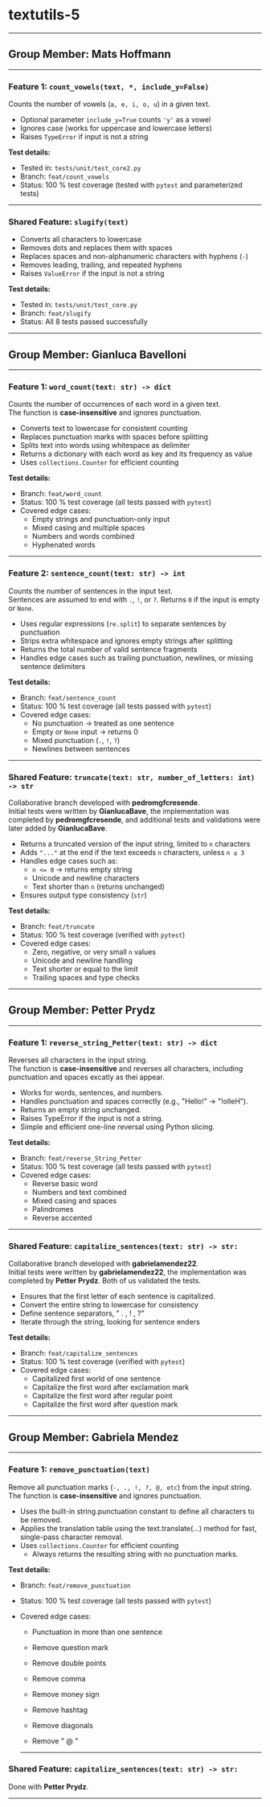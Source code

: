 # textutils-5

--------------------------------------------------------------------------------

## Group Member: Mats Hoffmann

---

### Feature 1: `count_vowels(text, *, include_y=False)`

Counts the number of vowels (`a, e, i, o, u`) in a given text.

- Optional parameter `include_y=True` counts `'y'` as a vowel  
- Ignores case (works for uppercase and lowercase letters)  
- Raises `TypeError` if input is not a string  

**Test details:**
- Tested in: `tests/unit/test_core2.py`  
- Branch: `feat/count_vowels`  
- Status: 100 % test coverage (tested with `pytest` and parameterized tests)

---

### Shared Feature: `slugify(text)`

- Converts all characters to lowercase  
- Removes dots and replaces them with spaces  
- Replaces spaces and non-alphanumeric characters with hyphens (`-`)  
- Removes leading, trailing, and repeated hyphens  
- Raises `ValueError` if the input is not a string  

**Test details:**
- Tested in: `tests/unit/test_core.py`  
- Branch: `feat/slugify`  
- Status: All 8 tests passed successfully

--------------------------------------------------------------------------------

## Group Member: Gianluca Bavelloni

---

### Feature 1: `word_count(text: str) -> dict`

Counts the number of occurrences of each word in a given text.  
The function is **case-insensitive** and ignores punctuation.

- Converts text to lowercase for consistent counting  
- Replaces punctuation marks with spaces before splitting  
- Splits text into words using whitespace as delimiter  
- Returns a dictionary with each word as key and its frequency as value  
- Uses `collections.Counter` for efficient counting  

**Test details:**  
- Branch: `feat/word_count`  
- Status: 100 % test coverage (all tests passed with `pytest`)  
- Covered edge cases:
  - Empty strings and punctuation-only input  
  - Mixed casing and multiple spaces  
  - Numbers and words combined  
  - Hyphenated words  

---

### Feature 2: `sentence_count(text: str) -> int`

Counts the number of sentences in the input text.  
Sentences are assumed to end with `.`, `!`, or `?`. Returns `0` if the input is empty or `None`.

- Uses regular expressions (`re.split`) to separate sentences by punctuation  
- Strips extra whitespace and ignores empty strings after splitting  
- Returns the total number of valid sentence fragments  
- Handles edge cases such as trailing punctuation, newlines, or missing sentence delimiters  

**Test details:**
- Branch: `feat/sentence_count`  
- Status: 100 % test coverage (all tests passed with `pytest`)  
- Covered edge cases:
  - No punctuation → treated as one sentence  
  - Empty or `None` input → returns 0  
  - Mixed punctuation (`.`, `!`, `?`)  
  - Newlines between sentences  

---

### Shared Feature: `truncate(text: str, number_of_letters: int) -> str`

Collaborative branch developed with **pedromgfcresende**.  
Initial tests were written by **GianlucaBave**, the implementation was completed by **pedromgfcresende**, and additional tests and validations were later added by **GianlucaBave**.

- Returns a truncated version of the input string, limited to `n` characters  
- Adds `"..."` at the end if the text exceeds `n` characters, unless `n ≤ 3`  
- Handles edge cases such as:
  - `n <= 0` → returns empty string  
  - Unicode and newline characters  
  - Text shorter than `n` (returns unchanged)  
- Ensures output type consistency (`str`)  

**Test details:**
- Branch: `feat/truncate`  
- Status: 100 % test coverage (verified with `pytest`)  
- Covered edge cases:
  - Zero, negative, or very small `n` values  
  - Unicode and newline handling  
  - Text shorter or equal to the limit  
  - Trailing spaces and type checks

--------------------------------------------------------------------------------

## Group Member: Petter Prydz

---

### Feature 1: `reverse_string_Petter(text: str) -> dict`

Reverses all characters in the input string.  
The function is **case-insensitive** and reverses all characters, including punctuation and spaces excatly as thei appear.

- Works for words, sentences, and numbers.
- Handles punctuation and spaces correctly (e.g., "Hello!" → "!olleH").
- Returns an empty string unchanged.
- Raises TypeError if the input is not a string.
- Simple and efficient one-line reversal using Python slicing.

**Test details:**  
- Branch: `feat/reverse_String_Petter`  
- Status: 100 % test coverage (all tests passed with `pytest`)  
- Covered edge cases:
  - Reverse basic word  
  - Numbers and text combined 
  - Mixed casing and spaces  
  - Palindromes
  - Reverse accented

---

### Shared Feature: `capitalize_sentences(text: str) -> str:`

Collaborative branch developed with **gabrielamendez22**.  
Initial tests were written by **gabrielamendez22**, the implementation was completed by **Petter Prydz**. Both of us validated the tests.

- Ensures that the first letter of each sentence is capitalized.   
- Convert the entire string to lowercase for consistency
- Define sentence separators, " . , ! , ?"
- Iterate through the string, looking for sentence enders 

**Test details:**
- Branch: `feat/capitalize_sentences`  
- Status: 100 % test coverage (verified with `pytest`)  
- Covered edge cases:
  - Capitalized first world of one sentence
  - Capitalize the first word after exclamation mark 
  - Capitalize the first word after regular point 
  - Capitalize the first word after question mark 

--------------------------------------------------------------------------------

## Group Member: Gabriela Mendez
---
### Feature 1: `remove_punctuation(text)`
Remove all punctuation marks (`-, ., !, ?, @, etc`) from the input string. 
The function is **case-insensitive** and ignores punctuation.
- Uses the built-in string.punctuation constant to define all characters to be removed.  
 - Applies the translation table using the text.translate(...) method for fast, single-pass character removal. 
- Uses `collections.Counter` for efficient counting  
  - Always returns the resulting string with no punctuation marks.

**Test details:**  
- Branch: `feat/remove_punctuation`  
- Status: 100 % test coverage (all tests passed with `pytest`)  
- Covered edge cases:
  - Punctuation in more than one sentence 
  - Remove question mark
  - Remove double points  
  - Remove comma

  - Remove money sign
  - Remove hashtag
  - Remove diagonals  
  - Remove " @ "

  ---

### Shared Feature: `capitalize_sentences(text: str) -> str:`

Done with  **Petter Prydz**.


--------------------------------------------------------------------------------
